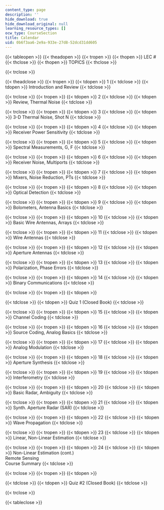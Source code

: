 ```yaml
---
content_type: page
description: ''
hide_download: true
hide_download_original: null
learning_resource_types: []
ocw_type: CourseSection
title: Calendar
uid: 0b6f3aa6-2e9a-933e-27d8-52dcd31dd605
---
```


{{< tableopen >}}
{{< theadopen >}}
{{< tropen >}}
{{< thopen >}}
LEC #
{{< thclose >}}
{{< thopen >}}
TOPICS
{{< thclose >}}

{{< trclose >}}

{{< theadclose >}}
{{< tropen >}}
{{< tdopen >}}
1
{{< tdclose >}}
{{< tdopen >}}
Introduction and Review
{{< tdclose >}}

{{< trclose >}}
{{< tropen >}}
{{< tdopen >}}
2
{{< tdclose >}}
{{< tdopen >}}
Review, Thermal Noise
{{< tdclose >}}

{{< trclose >}}
{{< tropen >}}
{{< tdopen >}}
3
{{< tdclose >}}
{{< tdopen >}}
3-D Thermal Noise, Shot N
{{< tdclose >}}

{{< trclose >}}
{{< tropen >}}
{{< tdopen >}}
4
{{< tdclose >}}
{{< tdopen >}}
Receiver Power Sensitivity
{{< tdclose >}}

{{< trclose >}}
{{< tropen >}}
{{< tdopen >}}
5
{{< tdclose >}}
{{< tdopen >}}
Spectral Measurements, G, F
{{< tdclose >}}

{{< trclose >}}
{{< tropen >}}
{{< tdopen >}}
6
{{< tdclose >}}
{{< tdopen >}}
Receiver Noise, Multiports
{{< tdclose >}}

{{< trclose >}}
{{< tropen >}}
{{< tdopen >}}
7
{{< tdclose >}}
{{< tdopen >}}
Mixers, Noise Reduction, PTs
{{< tdclose >}}

{{< trclose >}}
{{< tropen >}}
{{< tdopen >}}
8
{{< tdclose >}}
{{< tdopen >}}
Optical Detection
{{< tdclose >}}

{{< trclose >}}
{{< tropen >}}
{{< tdopen >}}
9
{{< tdclose >}}
{{< tdopen >}}
Bolometers, Antenna Basics
{{< tdclose >}}

{{< trclose >}}
{{< tropen >}}
{{< tdopen >}}
10
{{< tdclose >}}
{{< tdopen >}}
Basic Wire Antennas, Arrays
{{< tdclose >}}

{{< trclose >}}
{{< tropen >}}
{{< tdopen >}}
11
{{< tdclose >}}
{{< tdopen >}}
Wire Antennas
{{< tdclose >}}

{{< trclose >}}
{{< tropen >}}
{{< tdopen >}}
12
{{< tdclose >}}
{{< tdopen >}}
Aperture Antennas
{{< tdclose >}}

{{< trclose >}}
{{< tropen >}}
{{< tdopen >}}
13
{{< tdclose >}}
{{< tdopen >}}
Polarization, Phase Errors
{{< tdclose >}}

{{< trclose >}}
{{< tropen >}}
{{< tdopen >}}
14
{{< tdclose >}}
{{< tdopen >}}
Binary Communications
{{< tdclose >}}

{{< trclose >}}
{{< tropen >}}
{{< tdopen >}}

{{< tdclose >}}
{{< tdopen >}}
Quiz 1 (Closed Book)
{{< tdclose >}}

{{< trclose >}}
{{< tropen >}}
{{< tdopen >}}
15
{{< tdclose >}}
{{< tdopen >}}
Channel Coding
{{< tdclose >}}

{{< trclose >}}
{{< tropen >}}
{{< tdopen >}}
16
{{< tdclose >}}
{{< tdopen >}}
Source Coding, Analog Basics
{{< tdclose >}}

{{< trclose >}}
{{< tropen >}}
{{< tdopen >}}
17
{{< tdclose >}}
{{< tdopen >}}
Analog Modulation
{{< tdclose >}}

{{< trclose >}}
{{< tropen >}}
{{< tdopen >}}
18
{{< tdclose >}}
{{< tdopen >}}
Aperture Synthesis
{{< tdclose >}}

{{< trclose >}}
{{< tropen >}}
{{< tdopen >}}
19
{{< tdclose >}}
{{< tdopen >}}
Interferometry
{{< tdclose >}}

{{< trclose >}}
{{< tropen >}}
{{< tdopen >}}
20
{{< tdclose >}}
{{< tdopen >}}
Basic Radar, Ambiguity
{{< tdclose >}}

{{< trclose >}}
{{< tropen >}}
{{< tdopen >}}
21
{{< tdclose >}}
{{< tdopen >}}
Synth. Aperture Radar (SAR)
{{< tdclose >}}

{{< trclose >}}
{{< tropen >}}
{{< tdopen >}}
22
{{< tdclose >}}
{{< tdopen >}}
Wave Propagation
{{< tdclose >}}

{{< trclose >}}
{{< tropen >}}
{{< tdopen >}}
23
{{< tdclose >}}
{{< tdopen >}}
Linear, Non-Linear Estimation
{{< tdclose >}}

{{< trclose >}}
{{< tropen >}}
{{< tdopen >}}
24
{{< tdclose >}}
{{< tdopen >}}
Non-Linear Estimation (cont.)  
Remote Sensing  
Course Summary
{{< tdclose >}}

{{< trclose >}}
{{< tropen >}}
{{< tdopen >}}

{{< tdclose >}}
{{< tdopen >}}
Quiz #2 (Closed Book)
{{< tdclose >}}

{{< trclose >}}

{{< tableclose >}}